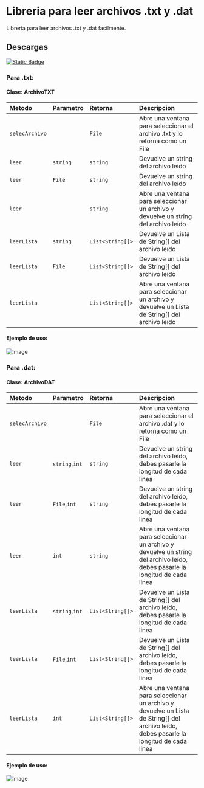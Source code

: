 # Libreria para leer archivos .txt y .dat

Libreria para leer archivos .txt y .dat facilmente.

## Descargas

[![Static Badge](https://img.shields.io/badge/Descargar-.jar-green.svg)](https://github.com/PaoloESAN/LibreriaArchivos/releases/download/release-final/LibreriaArchivos.jar)

### Para .txt:

#### Clase: ArchivoTXT
| Metodo      | Parametro| Retorna          | Descripcion    |
| :--------   | :------- | :------------    | :--------------|
| `selecArchivo`|  | `File`         | Abre una ventana para seleccionar el archivo .txt y lo retorna como un File|
| `leer`      | `string` | `string`         | Devuelve un string del archivo leído|
| `leer`      | `File` | `string`         | Devuelve un string del archivo leído|
| `leer`      |  | `string`         | Abre una ventana para seleccionar un archivo y devuelve un string del archivo leído|
| `leerLista` | `string` | `List<String[]>` | Devuelve un Lista de String[] del archivo leído|
| `leerLista` | `File` | `List<String[]>` | Devuelve un Lista de String[] del archivo leído|
| `leerLista` |  | `List<String[]>` | Abre una ventana para seleccionar un archivo y devuelve un Lista de String[] del archivo leído|

#### Ejemplo de uso:

![image](https://github.com/user-attachments/assets/701c77be-ceda-4942-b068-f18a95feb53a)

### Para .dat:

#### Clase: ArchivoDAT
| Metodo      | Parametro| Retorna          | Descripcion    |
| :--------   | :------- | :------------    | :--------------|
| `selecArchivo`|  | `File`         | Abre una ventana para seleccionar el archivo .dat y lo retorna como un File|
| `leer`      | `string`,`int` | `string`         | Devuelve un string del archivo leído, debes pasarle la longitud de cada linea|
| `leer`      | `File`,`int` | `string`         | Devuelve un string del archivo leído, debes pasarle la longitud de cada linea|
| `leer`      | `int` | `string`         | Abre una ventana para seleccionar un archivo y devuelve un string del archivo leído, debes pasarle la longitud de cada linea|
| `leerLista` | `string`,`int` | `List<String[]>` | Devuelve un Lista de String[] del archivo leído, debes pasarle la longitud de cada linea|
| `leerLista` | `File`,`int` | `List<String[]>` | Devuelve un Lista de String[] del archivo leído, debes pasarle la longitud de cada linea|
| `leerLista` | `int` | `List<String[]>` | Abre una ventana para seleccionar un archivo y devuelve un Lista de String[] del archivo leído, debes pasarle la longitud de cada linea|

#### Ejemplo de uso:

![image](https://github.com/user-attachments/assets/6cc97157-d466-4a7a-9f6b-a25ff717802a)

